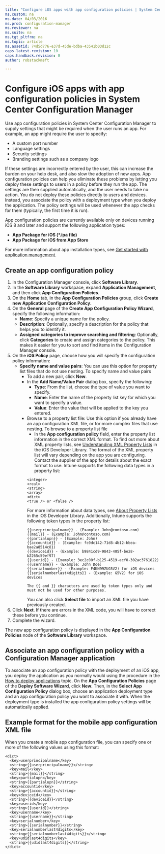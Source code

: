 ```yaml
---
title: "Configure iOS apps with app configuration policies | System Center Configuration Manager"
ms.custom: na
ms.date: 04/03/2016
ms.prod: configuration-manager
ms.reviewer: na
ms.suite: na
ms.tgt_pltfrm: na
ms.topic: article
ms.assetid: 74d5d776-e37d-45de-bdba-43541b03d12c
caps.latest.revision: 10
caps.handback.revision: 0
author: robstackmsft

---
```

# Configure iOS apps with app configuration policies in System Center Configuration Manager

Use app configuration policies in System Center Configuration Manager to supply settings that might be required when the user runs an app. For example, an app might require the user to specify:
- A custom port number
- Language settings 
- Security settings 
- Branding settings such as a company logo 

If these settings are incorrectly entered by the user, this can increase the burden on your help desk, and also slow the adoption of new apps.
App configuration policies can help you eliminate these problems by letting you deploy these settings to users in a policy before they run the app. The settings are then supplied automatically, and the user needs to take no action.
You do not deploy these policies directly to users and devices. Instead, you associate the policy with a deployment type when you deploy the application. The policy settings will be used whenever the app checks for them (typically, the first time it is run).

App configuration policies are currently available only on devices running iOS 8 and later and support the following application types:

- **App Package for iOS (*.ipa file)**
- **App Package for iOS from App Store**

For more information about app installation types, see [Get started with application management](/sccm/apps/understand/get-started-with-application-management).

## Create an app configuration policy

1. In the Configuration Manager console, click **Software Library**.
2. In the **Software Library** workspace, expand **Application Management**, and then click **App Configuration Policies**.
3. On the **Home** tab, in the **App Configuration Policies** group, click **Create new Application Configuration Policy**.
4. On the **General** page of the **Create App Configuration Policy Wizard**, specify the following information:
	- **Name**: Specify a unique name for the policy.
	- **Description**: Optionally, specify a description for the policy that helps you to identify it.
	- **Assigned categories to improve searching and filtering**: Optionally, click **Categories** to create and assign categories to the policy. This makes it easier for you to sort and find items in the Configuration Manager console.
5. On the **iOS Policy** page, choose how you will specify the configuration policy information:
	- **Specify name and value pairs**: You can use this option for property list files that do not use nesting.
	To specify name and value pairs
		- To add a new pair, click **New**.
		- In the **Add Name/Value Pair** dialog box, specify the following:
			- **Type**: From the list, choose the type of value you want to specify.
			- **Name**: Enter the name of the property list key for which you want to specify a value.
			- **Value**: Enter the value that will be applied to the key you entered.
		- Browse to a property list file: Use this option if you already have an app configuration XML file, or for more complex files that use nesting.
		To browse to a property list file
			- In the **App configuration policy** field, enter the property list information in the correct XML format.
			To find out more about XML property lists, see [Understanding XML Property Lists](https://developer.apple.com/library/ios/documentation/Cocoa/Conceptual/PropertyLists/UnderstandXMLPlist/UnderstandXMLPlist.html) in the iOS Developer Library.
			The format of the XML property list will vary depending on the app you are configuring. Contact the supplier of the app for details about the exact format to use.
			Intune supports the following data types in a property list: 
			```
			<integer>
			<real>
			<string>
			<array>
			<dict>
			<true /> or <false />
			```
			For more information about data types, see [About Property Lists](https://developer.apple.com/library/content/documentation/Cocoa/Conceptual/PropertyLists/AboutPropertyLists/AboutPropertyLists.html) in the iOS Developer Library. 
			Additionally, Intune supports the following token types in the property list:
			```
			{{userprincipalname}} - (Example: John@contoso.com)
			{{mail}} - (Example: John@contoso.com)
			{{partialupn}} - (Example: John)
			{{accountid}} - (Example: fc0dc142-71d8-4b12-bbea-bae2a8514c81)
			{{deviceid}} - (Example: b9841cd9-9843-405f-be28-b2265c59ef97)
			{{userid}} - (Example: 3ec2c00f-b125-4519-acf0-302ac3761822)
			{{username}} - (Example: John Doe)
			{{serialnumber}} - (Example: F4KN99ZUG5V2) for iOS devices
			{{serialnumberlast4digits}} - (Example: G5V2) for iOS devices

			The {{ and }} characters are used by token types only and must not be used for other purposes.
			```
			You can also click **Select file** to import an XML file you have previously created.
6. Click **Next**. If there are errors in the XML code, you will have to correct these before you continue.
6. Complete the wizard.

The new app configuration policy is displayed in the **App Configuration Policies** node of the **Software Library** workspace.

## Associate an app configuration policy with a Configuration Manager application

To associate an app configuration policy with the deployment of an iOS app, you deploy the application as you normally would using the procedure in the [How to deploy applications](/sccm/apps/deploy-use/deploy-applications) topic.
On the **App Configuration Policies** page of the **Deploy Software Wizard**, click **New**. Then, in the **Select App Configuration Policy** dialog box, choose an application deployment type and an app configuration policy you want to associate it with.
When the deployment type is installed the app configuration policy settings will be automatically applied.

## Example format for the mobile app configuration XML file

When you create a mobile app configuration file, you can specify one or more of the following values using this format:

```
<dict>
  <key>userprincipalname</key>
  <string>{{userprincipalname}}</string>
  <key>mail</key>
  <string>{{mail}}</string>
  <key>partialupn</key>
  <string>{{partialupn}}</string>
  <key>accountid</key>
  <string>{{accountid}}</string>
  <key>deviceid</key>
  <string>{{deviceid}}</string>
  <key>userid</key>
  <string>{{userid}}</string>
  <key>username</key>
  <string>{{username}}</string>
  <key>serialnumber</key>
  <string>{{serialnumber}}</string>
  <key>serialnumberlast4digits</key>
  <string>{{serialnumberlast4digits}}</string>
  <key>udidlast4digits</key>
  <string>{{udidlast4digits}}</string>
</dict>
```

